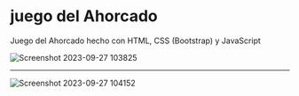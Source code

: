 # juego del Ahorcado
Juego del Ahorcado hecho con HTML, CSS (Bootstrap) y JavaScript

![Screenshot 2023-09-27 103825](https://github.com/Vmart1989/juego_del_ahorcado/assets/87582590/c9bd6e7e-7a63-4c57-8772-6b8272c29be2)
***

![Screenshot 2023-09-27 104152](https://github.com/Vmart1989/juego_del_ahorcado/assets/87582590/9411d01e-fbd1-4c98-bf20-01d7edc83462)
